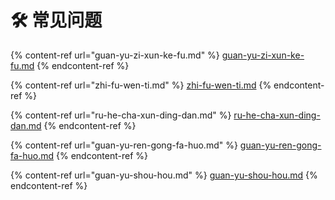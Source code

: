 # 🛠 常见问题

{% content-ref url="guan-yu-zi-xun-ke-fu.md" %}
[guan-yu-zi-xun-ke-fu.md](guan-yu-zi-xun-ke-fu.md)
{% endcontent-ref %}

{% content-ref url="zhi-fu-wen-ti.md" %}
[zhi-fu-wen-ti.md](zhi-fu-wen-ti.md)
{% endcontent-ref %}

{% content-ref url="ru-he-cha-xun-ding-dan.md" %}
[ru-he-cha-xun-ding-dan.md](ru-he-cha-xun-ding-dan.md)
{% endcontent-ref %}

{% content-ref url="guan-yu-ren-gong-fa-huo.md" %}
[guan-yu-ren-gong-fa-huo.md](guan-yu-ren-gong-fa-huo.md)
{% endcontent-ref %}

{% content-ref url="guan-yu-shou-hou.md" %}
[guan-yu-shou-hou.md](guan-yu-shou-hou.md)
{% endcontent-ref %}
